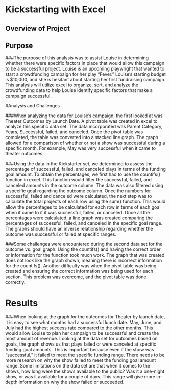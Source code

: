 # Kickstarting with Excel

## Overview of Project

## Purpose
###The purpose of this analysis was to assist Louise in determining whether there were specific factors in place that would allow this campaign to be a successful project. Louise is an upcoming playwright that wanted to start a crowdfunding campaign for her play “Fever.” Louise’s starting budget is $10,000, and she is hesitant about starting her first fundraising campaign. This analysis will utilize excel to organize, sort, and analyze the crowdfunding data to help Louise identify specific factors that make a campaign successful. 

#Analysis and Challenges

###When analyzing the data for Louise’s campaign, the first looked at was Theater Outcomes by Launch Date. A pivot table was created in excel to analyze this specific data set. The data incorporated was Parent Category, Years, Successful, failed, and canceled. Once the pivot table was completed, the table was converted into a stacked line graph. The graph allowed for a comparison of whether or not a show was successful during a specific month. For example, May was very successful when it came to theater outcomes. 

###Using the data in the Kickstarter set, we determined to assess the percentage of successful, failed, and canceled plays in terms of the funding goal amount. To obtain the percentages, we first had to use the countifs() function in excel. This function would filter the successful, failed, and canceled amounts in the outcome column. The data was also filtered using a specific goal regarding the outcome column. Once the numbers for successful, failed and canceled were calculated, the next step was to calculate the total projects of each row using the sum() function. This would allow the percentages to be calculated for each row in terms of each goal when it came to if it was successful, failed, or canceled. Once all the percentages were calculated, a line graph was created comparing the percentages of successful, failed, and canceled in the specific goal range. The graphs should have an inverse relationship regarding whether the outcome was successful or failed at specific ranges. 

###Some challenges were encountered during the second data set for the outcome vs. goal graph. Using the countifs() and having the correct order or information for the function took much work. The graph that was created does not look like the graph shown, meaning there is incorrect information for the countifs(). Another difficulty was when the pivot table was being created and ensuring the correct information was being used for each section. This problem was overcome, and the pivot table was done correctly. 


# Results
###When looking at the graph for the outcomes for Theater by launch date, it is easy to see what months had a successful lunch date. May, June, and July had the highest success rate compared to the other months. This would allow Louise to plan her campaign to be successful and create the most amount of revenue. Looking at the data set for outcomes based on goals, the graph shows us that plays failed or were canceled at specific funding goal amounts. This is important because even if the show was “successful,” it failed to meet the specific funding range. There needs to be more research on why the show failed to meet the funding goal amount range. Some limitations on the data set are that when it comes to the shows, how long were the shows available to the public? Was it a one-night show, or was it available for a couple of days. This range will give more in-depth information on why the show failed or succeeded. 



